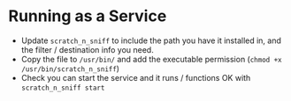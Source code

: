 # Running as a Service

 * Update ``scratch_n_sniff`` to include the path you have it installed in, and the filter / destination info you need.
 * Copy the file to `/usr/bin/` and add the executable permission (``chmod +x /usr/bin/scratch_n_sniff``)
 * Check you can start the service and it runs / functions OK with ``scratch_n_sniff start``
